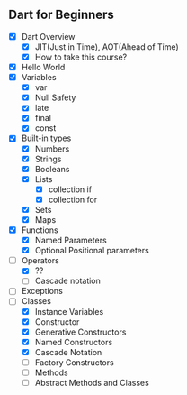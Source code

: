 ## Dart for Beginners

- [x] Dart Overview
  - [x] JIT(Just in Time), AOT(Ahead of Time)
  - [x] How to take this course?
- [x] Hello World
- [x] Variables
  - [x] var
  - [x] Null Safety
  - [x] late
  - [x] final
  - [x] const
- [x] Built-in types
  - [x] Numbers
  - [x] Strings
  - [x] Booleans
  - [x] Lists
    - [x] collection if
    - [x] collection for
  - [x] Sets
  - [x] Maps
- [x] Functions
  - [x] Named Parameters
  - [x] Optional Positional parameters
- [ ] Operators
  - [x] ??
  - [ ] Cascade notation
- [ ] Exceptions
- [ ] Classes
  - [x] Instance Variables
  - [x] Constructor
  - [x] Generative Constructors
  - [x] Named Constructors
  - [x] Cascade Notation
  - [ ] Factory Constructors
  - [ ] Methods
  - [ ] Abstract Methods and Classes
